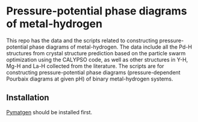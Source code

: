 # Pressure-potential phase diagrams of metal-hydrogen

This repo has the data and the scripts related to constructing pressure-potential phase diagrams of metal-hydrogen. The data include all the Pd-H structures from crystal structure prediction based on the particle swarm optimization using the CALYPSO code, as well as other structures in Y-H, Mg-H and La-H collected from the literature. The scripts are for constructing pressure-potential phase diagrams (pressure-dependent Pourbaix diagrams at given pH) of binary metal-hydrogen systems. 

## Installation 

[Pymatgen](https://github.com/materialsproject/pymatgen) should be installed first.<br>


